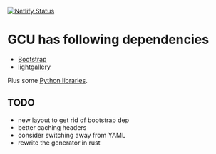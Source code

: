 [![Netlify Status](https://api.netlify.com/api/v1/badges/39fb5576-3cb9-4a94-b61c-4e9eb0fd9108/deploy-status)](https://app.netlify.com/sites/gcu/deploys)

# GCU has following dependencies

* [Bootstrap](http://getbootstrap.com/)
* [lightgallery](https://github.com/sachinchoolur/lightGallery.js)

Plus some [Python libraries](Pipfile).

## TODO

* new layout to get rid of bootstrap dep
* better caching headers
* consider switching away from YAML
* rewrite the generator in rust
